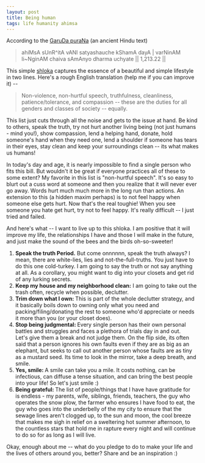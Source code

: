 ```yaml
---
layout: post
title: Being human
tags: life humanity ahimsa
---
```


According to the <a href="http://sacred-texts.com/hin/gpu/index.htm" target="_blank">GaruDa puraNa</a> (an ancient Hindu text)
<blockquote>
ahiMsA sUnR^itA vANI satyashauche kShamA dayA |
varNinAM li~NginAM chaiva sAmAnyo dharma uchyate || 1,213.22 ||
</blockquote>
This simple <a href="http://en.wikipedia.org/wiki/Shloka" target="_blank">shloka</a> captures the essence of a beautiful and simple lifestyle in two lines. Here's a rough English translation (help me if you can improve it) --
<blockquote>
Non-violence, non-hurtful speech, truthfulness, cleanliness, patience/tolerance, and compassion  -- these are the duties for all genders and classes of society -- equally.
</blockquote>

This list just cuts through all the noise and gets to the issue at hand. Be kind to others, speak the truth, try not hurt another living being (not just humans - mind you!), show compassion, lend a helping hand, donate, hold someone's hand when they need one, lend a shoulder if someone has tears in their eyes, stay clean and keep your surroundings clean -- its what makes us humans!

In today's day and age, it is nearly impossible to find a single person who fits this bill. But wouldn't it be great if everyone practices all of these to some extent? My favorite in this list is "non-hurtful speech". It's so easy to blurt out a cuss word at someone and then you realize that it will never ever go away. Words hurt much much more in the long run than actions. An extension to this (a hidden maxim perhaps) is to not feel happy when someone else gets hurt. Now that's the real toughie! When you see someone you hate get hurt, try not to feel happy. It's really difficult -- I just tried and failed.

And here's what -- I want to live up to this shloka. I am positive that it will improve my life, the relationships I have and those I will make in the future, and just make the sound of the bees and the birds oh-so-sweeter!
<ol>
	<li><strong>Speak the truth Period.</strong> But come onnnnnn, speak the truth always? I mean, there are white-lies, lies and not-the-full-truths. You just have to do this one cold-turkey. I am going to say the truth or not say anything at all. As a corollary, you might want to dig into your closets and get rid of any lurking secrets.</li>
	<li><strong>Keep my house and my neighborhood clean:</strong> I am going to take out the trash often, recycle when possible, declutter.</li>
	<li><strong>Trim down what I own: </strong>This is part of the whole declutter strategy, and it basically boils down to owning only what you need and packing/filing/donating the rest to someone who'd appreciate or needs it more than you (or your closet does).</li>
	<li><strong>Stop being judgmental: </strong>Every single person has their own personal battles and struggles and faces a plethora of trials day in and out. Let's give them a break and not judge them. On the flip side, its often said that a person ignores his own faults even if they are as big as an elephant, but seeks to call out another person whose faults are as tiny as a mustard seed. Its time to look in the mirror, take a deep breath, and smile.</li>
	<li><strong>Yes, smile: </strong>A smile can take you a mile. It costs nothing, can be infectious, can diffuse a tense situation, and can bring the best people into your life! So let's just smile :)</li>
	<li><strong>Being grateful: </strong>The list of people/things that I have have gratitude for is endless - my parents, wife, siblings, friends, teachers, the guy who operates the snow plow, the farmer who ensures I have food to eat, the guy who goes into the underbelly of the my city to ensure that the sewage lines aren't clogged up, to the sun and moon, the cool breeze that makes me sigh in relief on a sweltering hot summer afternoon, to the countless stars that hold me in rapture every night and will continue to do so for as long as I will live.</li>
</ol>
Okay, enough about me -- what do you pledge to do to make your life and the lives of others around you, better? Share and be an inspiration :)
